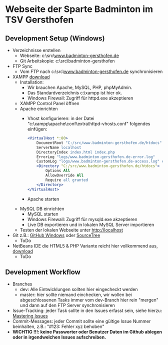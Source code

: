 # Webseite der Sparte Badminton im TSV Gersthofen

## Development Setup (Windows)
* Verzeichnisse erstellen
	* Webseite: c:\src\www.badminton-gersthofen.de
	* Git Arbeitskopie: c:\src\badminton-gersthofen
* FTP Sync
	* Vom FTP nach c:\src\www.badminton-gersthofen.de synchronisieren
* XAMPP [download](https://www.apachefriends.org/de/index.html)
	* Installation: 
		* Wir brauchen Apache, MySQL, PHP, phpMyAdmin. 
		* Das Standardverzeichnis c:\xampp ist hier ok.
		* Windows Firewall: Zugriff für httpd.exe akzeptieren
	* XAMPP Control Panel öffnen
	* Apache einrichten
		* Vhost konfigurieren: in der Datei "c:\xampp\apache\conf\extra\httpd-vhosts.conf" folgendes einfügen:
				
			```apache
			<VirtualHost *:80>
				DocumentRoot "C:/src/www.badminton-gersthofen.de/htdocs"
				ServerName localhost
				DirectoryIndex index.html index.php
				ErrorLog "logs/www.badminton-gersthofen.de-error.log"
				CustomLog "logs/www.badminton-gersthofen.de-access.log" common
				<Directory "C:/src/www.badminton-gersthofen.de/htdocs">
					Options All
					AllowOverride All
					Require all granted
				</Directory>
			</VirtualHost>
			```
				
		* Apache starten
	* MySQL DB einrichten
		* MySQL starten
		* Windows Firewall: Zugriff für mysqld.exe akzeptieren
		* Live DB exportieren und in lokalen MySQL Server importieren
	* Testen der lokalen Webseite unter [http://localhost](http://localhost)
* Git z.B.: [GitHub Windows](https://windows.github.com/) oder [SourceTree](https://www.sourcetreeapp.com/)
	* ToDo
* NetBeans IDE die HTML5 & PHP Variante reicht hier vollkommend aus, [download](https://netbeans.org/downloads/)
	* ToDo


## Development Workflow
* Branches
	* dev: Alle Eintwicklungen sollten hier eingecheckt werden
	* master: hier sollte niemand einchecken, wir wollen bei abgeschlossenen Tasks immer vom dev-Branch hier rein "mergen" und dann auf den FTP Server synchronisieren
* Issue-Tracking: jeder Task sollte in den Issues erfasst sein, siehe hierzu: [Mastering Issues](https://guides.github.com/features/issues/)
* Commit-Messages: jeder Commit sollte eine gültige Issue Nummer beinhalten, z.B.: "#123: Fehler xyz behoben"
* **WICHTIG !!!: keine Passworter oder Benutzer Daten im Github ablegen oder in irgendwelchen Issues aufschreiben.**
